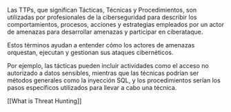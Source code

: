 Las TTPs, que significan Tácticas, Técnicas y Procedimientos, son utilizadas por profesionales de la ciberseguridad para describir los comportamientos, procesos, acciones y estrategias empleados por un actor de amenazas para desarrollar amenazas y participar en ciberataque.

Estos términos ayudan a entender cómo los actores de amenazas orquestan, ejecutan y gestionan sus ataques cibernéticos.

Por ejemplo, las tácticas pueden incluir actividades como el acceso no autorizado a datos sensibles, mientras que las técnicas podrían ser métodos generales como la inyección SQL, y los procedimientos serían los pasos específicos utilizados para llevar a cabo una técnica.

[[What is Threat Hunting]]